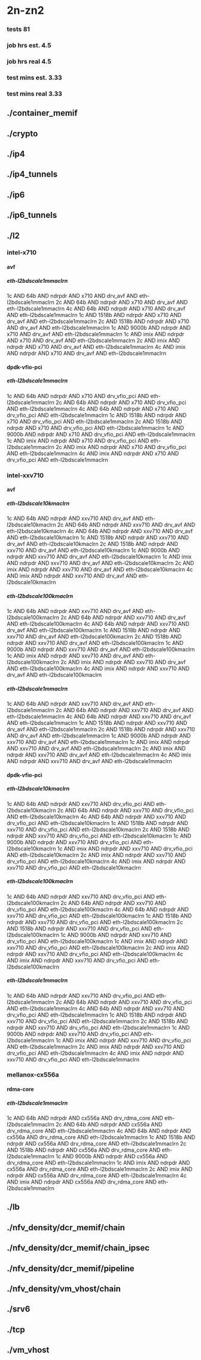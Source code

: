 # 2n-zn2
### tests 81
### job hrs est. 4.5
### job hrs real 4.5
### test mins est. 3.33
### test mins real 3.33
## ./container_memif
## ./crypto
## ./ip4
## ./ip4_tunnels
## ./ip6
## ./ip6_tunnels
## ./l2
### intel-x710
#### avf
##### eth-l2bdscale1mmaclrn
1c AND 64b AND ndrpdr AND x710 AND drv_avf AND eth-l2bdscale1mmaclrn
2c AND 64b AND ndrpdr AND x710 AND drv_avf AND eth-l2bdscale1mmaclrn
4c AND 64b AND ndrpdr AND x710 AND drv_avf AND eth-l2bdscale1mmaclrn
1c AND 1518b AND ndrpdr AND x710 AND drv_avf AND eth-l2bdscale1mmaclrn
2c AND 1518b AND ndrpdr AND x710 AND drv_avf AND eth-l2bdscale1mmaclrn
1c AND 9000b AND ndrpdr AND x710 AND drv_avf AND eth-l2bdscale1mmaclrn
1c AND imix AND ndrpdr AND x710 AND drv_avf AND eth-l2bdscale1mmaclrn
2c AND imix AND ndrpdr AND x710 AND drv_avf AND eth-l2bdscale1mmaclrn
4c AND imix AND ndrpdr AND x710 AND drv_avf AND eth-l2bdscale1mmaclrn
#### dpdk-vfio-pci
##### eth-l2bdscale1mmaclrn
1c AND 64b AND ndrpdr AND x710 AND drv_vfio_pci AND eth-l2bdscale1mmaclrn
2c AND 64b AND ndrpdr AND x710 AND drv_vfio_pci AND eth-l2bdscale1mmaclrn
4c AND 64b AND ndrpdr AND x710 AND drv_vfio_pci AND eth-l2bdscale1mmaclrn
1c AND 1518b AND ndrpdr AND x710 AND drv_vfio_pci AND eth-l2bdscale1mmaclrn
2c AND 1518b AND ndrpdr AND x710 AND drv_vfio_pci AND eth-l2bdscale1mmaclrn
1c AND 9000b AND ndrpdr AND x710 AND drv_vfio_pci AND eth-l2bdscale1mmaclrn
1c AND imix AND ndrpdr AND x710 AND drv_vfio_pci AND eth-l2bdscale1mmaclrn
2c AND imix AND ndrpdr AND x710 AND drv_vfio_pci AND eth-l2bdscale1mmaclrn
4c AND imix AND ndrpdr AND x710 AND drv_vfio_pci AND eth-l2bdscale1mmaclrn
### intel-xxv710
#### avf
##### eth-l2bdscale10kmaclrn
1c AND 64b AND ndrpdr AND xxv710 AND drv_avf AND eth-l2bdscale10kmaclrn
2c AND 64b AND ndrpdr AND xxv710 AND drv_avf AND eth-l2bdscale10kmaclrn
4c AND 64b AND ndrpdr AND xxv710 AND drv_avf AND eth-l2bdscale10kmaclrn
1c AND 1518b AND ndrpdr AND xxv710 AND drv_avf AND eth-l2bdscale10kmaclrn
2c AND 1518b AND ndrpdr AND xxv710 AND drv_avf AND eth-l2bdscale10kmaclrn
1c AND 9000b AND ndrpdr AND xxv710 AND drv_avf AND eth-l2bdscale10kmaclrn
1c AND imix AND ndrpdr AND xxv710 AND drv_avf AND eth-l2bdscale10kmaclrn
2c AND imix AND ndrpdr AND xxv710 AND drv_avf AND eth-l2bdscale10kmaclrn
4c AND imix AND ndrpdr AND xxv710 AND drv_avf AND eth-l2bdscale10kmaclrn
##### eth-l2bdscale100kmaclrn
1c AND 64b AND ndrpdr AND xxv710 AND drv_avf AND eth-l2bdscale100kmaclrn
2c AND 64b AND ndrpdr AND xxv710 AND drv_avf AND eth-l2bdscale100kmaclrn
4c AND 64b AND ndrpdr AND xxv710 AND drv_avf AND eth-l2bdscale100kmaclrn
1c AND 1518b AND ndrpdr AND xxv710 AND drv_avf AND eth-l2bdscale100kmaclrn
2c AND 1518b AND ndrpdr AND xxv710 AND drv_avf AND eth-l2bdscale100kmaclrn
1c AND 9000b AND ndrpdr AND xxv710 AND drv_avf AND eth-l2bdscale100kmaclrn
1c AND imix AND ndrpdr AND xxv710 AND drv_avf AND eth-l2bdscale100kmaclrn
2c AND imix AND ndrpdr AND xxv710 AND drv_avf AND eth-l2bdscale100kmaclrn
4c AND imix AND ndrpdr AND xxv710 AND drv_avf AND eth-l2bdscale100kmaclrn
##### eth-l2bdscale1mmaclrn
1c AND 64b AND ndrpdr AND xxv710 AND drv_avf AND eth-l2bdscale1mmaclrn
2c AND 64b AND ndrpdr AND xxv710 AND drv_avf AND eth-l2bdscale1mmaclrn
4c AND 64b AND ndrpdr AND xxv710 AND drv_avf AND eth-l2bdscale1mmaclrn
1c AND 1518b AND ndrpdr AND xxv710 AND drv_avf AND eth-l2bdscale1mmaclrn
2c AND 1518b AND ndrpdr AND xxv710 AND drv_avf AND eth-l2bdscale1mmaclrn
1c AND 9000b AND ndrpdr AND xxv710 AND drv_avf AND eth-l2bdscale1mmaclrn
1c AND imix AND ndrpdr AND xxv710 AND drv_avf AND eth-l2bdscale1mmaclrn
2c AND imix AND ndrpdr AND xxv710 AND drv_avf AND eth-l2bdscale1mmaclrn
4c AND imix AND ndrpdr AND xxv710 AND drv_avf AND eth-l2bdscale1mmaclrn
#### dpdk-vfio-pci
##### eth-l2bdscale10kmaclrn
1c AND 64b AND ndrpdr AND xxv710 AND drv_vfio_pci AND eth-l2bdscale10kmaclrn
2c AND 64b AND ndrpdr AND xxv710 AND drv_vfio_pci AND eth-l2bdscale10kmaclrn
4c AND 64b AND ndrpdr AND xxv710 AND drv_vfio_pci AND eth-l2bdscale10kmaclrn
1c AND 1518b AND ndrpdr AND xxv710 AND drv_vfio_pci AND eth-l2bdscale10kmaclrn
2c AND 1518b AND ndrpdr AND xxv710 AND drv_vfio_pci AND eth-l2bdscale10kmaclrn
1c AND 9000b AND ndrpdr AND xxv710 AND drv_vfio_pci AND eth-l2bdscale10kmaclrn
1c AND imix AND ndrpdr AND xxv710 AND drv_vfio_pci AND eth-l2bdscale10kmaclrn
2c AND imix AND ndrpdr AND xxv710 AND drv_vfio_pci AND eth-l2bdscale10kmaclrn
4c AND imix AND ndrpdr AND xxv710 AND drv_vfio_pci AND eth-l2bdscale10kmaclrn
##### eth-l2bdscale100kmaclrn
1c AND 64b AND ndrpdr AND xxv710 AND drv_vfio_pci AND eth-l2bdscale100kmaclrn
2c AND 64b AND ndrpdr AND xxv710 AND drv_vfio_pci AND eth-l2bdscale100kmaclrn
4c AND 64b AND ndrpdr AND xxv710 AND drv_vfio_pci AND eth-l2bdscale100kmaclrn
1c AND 1518b AND ndrpdr AND xxv710 AND drv_vfio_pci AND eth-l2bdscale100kmaclrn
2c AND 1518b AND ndrpdr AND xxv710 AND drv_vfio_pci AND eth-l2bdscale100kmaclrn
1c AND 9000b AND ndrpdr AND xxv710 AND drv_vfio_pci AND eth-l2bdscale100kmaclrn
1c AND imix AND ndrpdr AND xxv710 AND drv_vfio_pci AND eth-l2bdscale100kmaclrn
2c AND imix AND ndrpdr AND xxv710 AND drv_vfio_pci AND eth-l2bdscale100kmaclrn
4c AND imix AND ndrpdr AND xxv710 AND drv_vfio_pci AND eth-l2bdscale100kmaclrn
##### eth-l2bdscale1mmaclrn
1c AND 64b AND ndrpdr AND xxv710 AND drv_vfio_pci AND eth-l2bdscale1mmaclrn
2c AND 64b AND ndrpdr AND xxv710 AND drv_vfio_pci AND eth-l2bdscale1mmaclrn
4c AND 64b AND ndrpdr AND xxv710 AND drv_vfio_pci AND eth-l2bdscale1mmaclrn
1c AND 1518b AND ndrpdr AND xxv710 AND drv_vfio_pci AND eth-l2bdscale1mmaclrn
2c AND 1518b AND ndrpdr AND xxv710 AND drv_vfio_pci AND eth-l2bdscale1mmaclrn
1c AND 9000b AND ndrpdr AND xxv710 AND drv_vfio_pci AND eth-l2bdscale1mmaclrn
1c AND imix AND ndrpdr AND xxv710 AND drv_vfio_pci AND eth-l2bdscale1mmaclrn
2c AND imix AND ndrpdr AND xxv710 AND drv_vfio_pci AND eth-l2bdscale1mmaclrn
4c AND imix AND ndrpdr AND xxv710 AND drv_vfio_pci AND eth-l2bdscale1mmaclrn
### mellanox-cx556a
#### rdma-core
##### eth-l2bdscale1mmaclrn
1c AND 64b AND ndrpdr AND cx556a AND drv_rdma_core AND eth-l2bdscale1mmaclrn
2c AND 64b AND ndrpdr AND cx556a AND drv_rdma_core AND eth-l2bdscale1mmaclrn
4c AND 64b AND ndrpdr AND cx556a AND drv_rdma_core AND eth-l2bdscale1mmaclrn
1c AND 1518b AND ndrpdr AND cx556a AND drv_rdma_core AND eth-l2bdscale1mmaclrn
2c AND 1518b AND ndrpdr AND cx556a AND drv_rdma_core AND eth-l2bdscale1mmaclrn
1c AND 9000b AND ndrpdr AND cx556a AND drv_rdma_core AND eth-l2bdscale1mmaclrn
1c AND imix AND ndrpdr AND cx556a AND drv_rdma_core AND eth-l2bdscale1mmaclrn
2c AND imix AND ndrpdr AND cx556a AND drv_rdma_core AND eth-l2bdscale1mmaclrn
4c AND imix AND ndrpdr AND cx556a AND drv_rdma_core AND eth-l2bdscale1mmaclrn
## ./lb
## ./nfv_density/dcr_memif/chain
## ./nfv_density/dcr_memif/chain_ipsec
## ./nfv_density/dcr_memif/pipeline
## ./nfv_density/vm_vhost/chain
## ./srv6
## ./tcp
## ./vm_vhost
